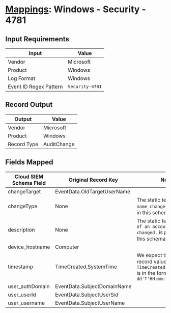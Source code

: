 # [Mappings](README.md): Windows - Security - 4781

## Input Requirements

|Input|Value|
|-----|-----|
|Vendor|Microsoft|
|Product|Windows|
|Log Format|Windows|
|Event ID Regex Pattern|`Security-4781`|

## Record Output

|Output|Value|
|------|-----|
|Vendor|Microsoft|
|Product|Windows|
|Record Type|AuditChange|

## Fields Mapped

|Cloud SIEM Schema Field|Original Record Key|Notes|
|-----------------------|-------------------|-----|
|changeTarget|EventData.OldTargetUserName||
|changeType|None|The static text `Account name changed` is populated in this schema field.|
|description|None|The static text `The name of an account was changed.` is populated in this schema field.|
|device_hostname|Computer||
|timestamp|TimeCreated.SystemTime|We expect the orginal record value of `TimeCreated.SystemTime` is in the format `yyyy-MM-dd'T'HH:mm:ss.SSSSSSSSSZ`|
|user_authDomain|EventData.SubjectDomainName||
|user_userId|EventData.SubjectUserSid||
|user_username|EventData.SubjectUserName||

